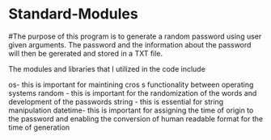 # Standard-Modules


#The purpose of this program is to generate a random password using user given arguments. The password and the information about the password will then be gererated and stored in a TXT file. 

The modules and libraries that I utilized in the code include

os- this is important for maintining cros s functionality between operating systems
random - this is important for the randomization of the words and development of the passwords 
string - this is essential for string manipulation
datetime- this is important for assigning the time of origin to the password and enabling the conversion of human readable format for the time of generation

